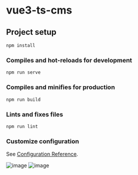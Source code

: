 # vue3-ts-cms

## Project setup
```
npm install
```

### Compiles and hot-reloads for development
```
npm run serve
```

### Compiles and minifies for production
```
npm run build
```

### Lints and fixes files
```
npm run lint
```

### Customize configuration
See [Configuration Reference](https://cli.vuejs.org/config/).

![image](https://user-images.githubusercontent.com/87369454/230610425-7bf56bee-dde2-4b82-9c21-ef78efed8a1e.png)
![image](https://user-images.githubusercontent.com/87369454/230610447-b14b1249-af71-4300-b0d2-f23fe73c8c12.png)
